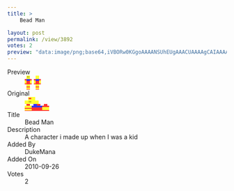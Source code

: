 ```yaml
---
title: >
    Bead Man

layout: post
permalink: /view/3892
votes: 2
preview: "data:image/png;base64,iVBORw0KGgoAAAANSUhEUgAAACUAAAAgCAIAAAAaMSbnAAAABnRSTlMA/wD/AP5AXyvrAAAAnElEQVRIie2WSw6AIAxEwXAj8P4HEK9kXfKxjaOCJpW34tNhQimoJdpMYjY8izBecS6fsIWawfhZu1aNvn5dYfyIfNXo69cV7X6WfDqkYCIbFE3IOuVdDOnOIXLt+XRFDoIQxefpMAXIXTkuKSAQufbzG35tcVBJ5jFRngLk77+fv/t/GX4PKN7rO9+Hi/Jv9wfuQwKQa68X7fW5A8UaJHPEYShYAAAAAElFTkSuQmCC"
---
```

<dl class="side-by-side">
<dt>Preview</dt>
<dd>
    <img class="preview" src="data:image/png;base64,iVBORw0KGgoAAAANSUhEUgAAACUAAAAgCAIAAAAaMSbnAAAABnRSTlMA/wD/AP5AXyvrAAAAnElEQVRIie2WSw6AIAxEwXAj8P4HEK9kXfKxjaOCJpW34tNhQimoJdpMYjY8izBecS6fsIWawfhZu1aNvn5dYfyIfNXo69cV7X6WfDqkYCIbFE3IOuVdDOnOIXLt+XRFDoIQxefpMAXIXTkuKSAQufbzG35tcVBJ5jFRngLk77+fv/t/GX4PKN7rO9+Hi/Jv9wfuQwKQa68X7fW5A8UaJHPEYShYAAAAAElFTkSuQmCC">
</dd>
<dt>Original</dt>
<dd>
    <img class="preview" src="data:image/png;base64,iVBORw0KGgoAAAANSUhEUgAAAEAAAAAgCAYAAACinX6EAAAAiklEQVR42u3W0QqAMAiFYd/J9382I+iyYXAydP0DoRtH52MbmiUrwkMpm74AOIP4ogAAgDcAAACGA6gBxwMB8PxHb78B4AoAAAAAO80Jy7n/qqw/aQ91f7UfAAAAePcRzAKrpW4AAADTAarnDHmYqT8CxQD+QQgAOgP8/goAAEBvgPI5wPuHqAQ4ABMo9hlm+VOkAAAAAElFTkSuQmCC">
</dd>
<dt>Title</dt>
<dd>Bead Man</dd>
<dt>Description</dt>
<dd>A character i made up when I was a kid</dd>
<dt>Added By</dt>
<dd>DukeMana</dd>
<dt>Added On</dt>
<dd>2010-09-26</dd>
<dt>Votes</dt>
<dd>2</dd>
</dl>
